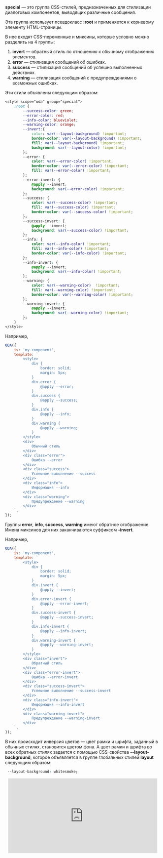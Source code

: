 **special** — это группа CSS-стилей, предназначенных для стилизации диалоговых компонентов, выводящих различные сообщения.

Эта группа использует псевдокласс **:root** и применяется к корневому элементу HTML-страницы.

В нее входят CSS-переменные и миксины, которые условно можно разделить на 4 группы:

1. **invert** — обратный стиль по отношению к обычному отображению элементов.
1. **error** — стилизация сообщений об ошибках.
1. **success** — стилизация сообщений об успешно выполненных действиях.
1. **warning** — стилизация сообщений с предупреждениями о возможных ошибках.

Эти стили объявлены следующим образом:

```css
<style scope="oda" group="special">
    :root {
        --success-color: green;
        --error-color: red;
        --info-color: blueviolet;
        --warning-color: orange;
        --invert:{
            color: var(--layout-background) !important;
            border-color: var(--layout-background) !important;
            fill: var(--layout-background) !important;
            background: var(--layout-color) !important;
        };
        --error: {
            color: var(--error-color) !important;
            border-color: var(--error-color) !important;
            fill: var(--error-color) !important;
        };
        --error-invert: {
            @apply --invert;
            background: var(--error-color) !important;
        };
        --success: {
            color: var(--success-color) !important;
            fill: var(--success-color) !important;
            border-color: var(--success-color) !important;
        };
        --success-invert: {
            @apply --invert;
            background: var(--success-color) !important;
        };
        --info: {
            color: var(--info-color) !important;
            fill: var(--info-color) !important;
            border-color: var(--info-color) !important;
        };
        --info-invert: {
            @apply --invert;
            background: var(--info-color) !important;
        };
        --warning: {
            color: var(--warning-color)  !important;
            fill: var(--warning-color) !important;
            border-color: var(--warning-color) !important;
        };
        --warning-invert: {
            @apply --invert;
            background: var(--warning-color) !important;
        };
    }
</style>
```

Например,

```javascript _run_line_edit_[my-component.js]_h=150_
ODA({
    is: 'my-component',
    template: `
        <style>
            div {
                border: solid;
                margin: 5px;
            }
            div.error {
                @apply --error;
            }
            div.success {
                @apply --success;
            }
            div.info {
                @apply --info;
            }
            div.warning {
                @apply --warning;
            }
        </style>
        <div>
            Обычный стиль
        </div>
        <div class="error">
            Ошибка --error
        </div>
        <div class="success">
            Успешное выполнение --success
        </div>
        <div class="info">
            Информация --info
        </div>
        <div class="warning">
            Предупреждение --warning
        </div>
    `,
});
```

Группы **error**, **info**, **success**, **warning** имеют обратное отображение. Имена миксинов для них заканчиваются суффиксом **-invert**.

Например,

```javascript _run_line_edit_[my-component.js]_h=150_
ODA({
    is: 'my-component',
    template: `
        <style>
            div {
                border: solid;
                margin: 5px;
            }
            div.invert {
                @apply --invert;
            }
            div.error-invert {
                @apply --error-invert;
            }
            div.success-invert {
                @apply --success-invert;
            }
            div.info-invert {
                @apply --info-invert;
            }
            div.warning-invert {
                @apply --warning-invert;
            }
        </style>
        <div class="invert">
            Обратный стиль
        </div>
        <div class="error-invert">
            Ошибка --error-invert
        </div>
        <div class="success-invert">
            Успешное выполнение --success-invert
        </div>
        <div class="info-invert">
            Информация --info-invert
        </div>
        <div class="warning-invert">
            Предупреждение --warning-invert
        </div>
    `,
});
```

В них происходит инверсия цветов — цвет рамки и шрифта, заданный в обычных стилях, становится цветом фона. А цвет рамки и шрифта во всех обратных стилях задается с помощью CSS-свойства **--layout-background**, которое объявляется в группе глобальных стилей **layout** следующим образом:

```css
 --layout-background: whitesmoke;
```

<div style="position:relative;padding-bottom:48%; margin:10px">
    <iframe src="https://www.youtube.com/embed/W4ZWaqGVDqE?start=0" frameborder="0" allow="accelerometer; autoplay; encrypted-media; gyroscope; picture-in-picture" allowfullscreen 
    	style="position:absolute;width:100%;height:100%;"></iframe>
</div>
